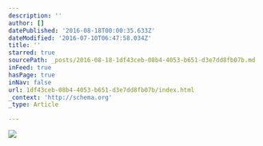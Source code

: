 ```yaml
---
description: ''
author: []
datePublished: '2016-08-18T00:00:35.633Z'
dateModified: '2016-07-10T06:47:58.034Z'
title: ''
starred: true
sourcePath: _posts/2016-08-18-1df43ceb-08b4-4053-b651-d3e7dd8fb07b.md
inFeed: true
hasPage: true
inNav: false
url: 1df43ceb-08b4-4053-b651-d3e7dd8fb07b/index.html
_context: 'http://schema.org'
_type: Article

---
```

![](https://the-grid-user-content.s3-us-west-2.amazonaws.com/47219a05-b42c-4626-b446-79bbd3674e77.jpg)